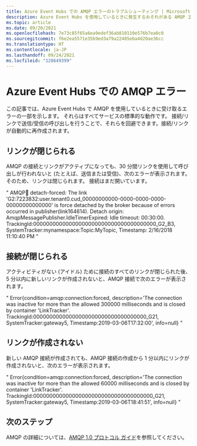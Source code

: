 ```yaml
---
title: Azure Event Hubs での AMQP エラーのトラブルシューティング | Microsoft Docs
description: Azure Event Hubs を使用しているときに発生するおそれがある AMQP エラーの一覧と、それらのエラーの原因を示します。
ms.topic: article
ms.date: 09/20/2021
ms.openlocfilehash: 7e73c85f65a6ea9edef36ab810110e576b7ea0c0
ms.sourcegitcommit: f6e2ea5571e35b9ed3a79a22485eba4d20ae36cc
ms.translationtype: HT
ms.contentlocale: ja-JP
ms.lasthandoff: 09/24/2021
ms.locfileid: "128649399"
---
```

# <a name="amqp-errors-in-azure-event-hubs"></a>Azure Event Hubs での AMQP エラー
この記事では、Azure Event Hubs で AMQP を使用しているときに受け取るエラーの一部を示します。 それらはすべてサービスの標準的な動作です。 接続/リンクで送信/受信の呼び出しを行うことで、それらを回避できます。接続/リンクが自動的に再作成されます。

## <a name="link-is-closed"></a>リンクが閉じられる 
AMQP の接続とリンクがアクティブになっても、30 分間リンクを使用して呼び出しが行われないと (たとえば、送信または受信)、次のエラーが表示されます。 そのため、リンクは閉じられます。 接続はまだ開いています。

" AMQP:link: detach-forced: The link 'G2:7223832:user.tenant0.cud_00000000000-0000-0000-0000-00000000000000' is force detached by the broker because of errors occurred in publisher(link164614). Detach origin: AmqpMessagePublisher.IdleTimerExpired: Idle timeout: 00:30:00. TrackingId:00000000000000000000000000000000000000_G2_B3, SystemTracker:mynamespace:Topic:MyTopic, Timestamp: 2/16/2018 11:10:40 PM "

## <a name="connection-is-closed"></a>接続が閉じられる
アクティビティがない (アイドル) ために接続のすべてのリンクが閉じられた後、5 分以内に新しいリンクが作成されないと、AMQP 接続で次のエラーが表示されます。

" Error{condition=amqp:connection:forced, description='The connection was inactive for more than the allowed 300000 milliseconds and is closed by container 'LinkTracker'. TrackingId:00000000000000000000000000000000000_G21, SystemTracker:gateway5, Timestamp:2019-03-06T17:32:00', info=null} "

## <a name="link-isnt-created"></a>リンクが作成されない 
新しい AMQP 接続が作成されても、AMQP 接続の作成から 1 分以内にリンクが作成されないと、次のエラーが表示されます。

" Error{condition=amqp:connection:forced, description='The connection was inactive for more than the allowed 60000 milliseconds and is closed by container 'LinkTracker'. TrackingId:0000000000000000000000000000000000000_G21, SystemTracker:gateway5, Timestamp:2019-03-06T18:41:51', info=null} "

## <a name="next-steps"></a>次のステップ
AMQP の詳細については、[AMQP 1.0 プロトコル ガイド](../service-bus-messaging/service-bus-amqp-protocol-guide.md)を参照してください。

